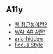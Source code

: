 ## A11y

- [웹 접근성이란?](./what-is-a11y.md)
- [WAI-ARIA란?](./wai-aria.md)
- [aria-hidden](./aria-hidden.md)
- [Focus Style](./focus-style.md)
